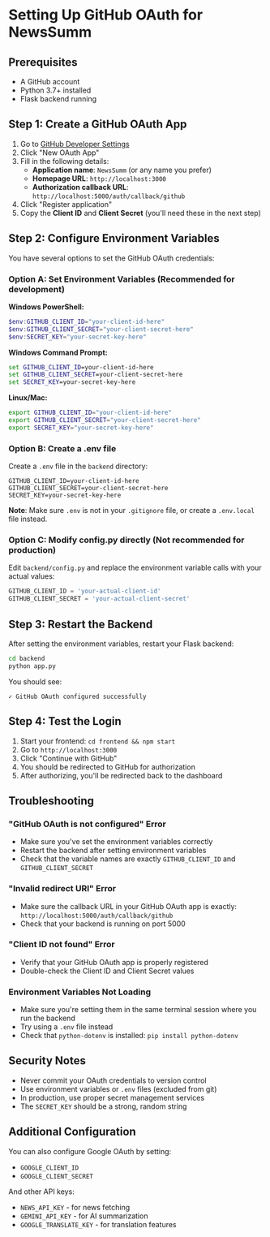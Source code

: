 # Setting Up GitHub OAuth for NewsSumm

## Prerequisites
- A GitHub account
- Python 3.7+ installed
- Flask backend running

## Step 1: Create a GitHub OAuth App

1. Go to [GitHub Developer Settings](https://github.com/settings/developers)
2. Click "New OAuth App"
3. Fill in the following details:
   - **Application name**: `NewsSumm` (or any name you prefer)
   - **Homepage URL**: `http://localhost:3000`
   - **Authorization callback URL**: `http://localhost:5000/auth/callback/github`
4. Click "Register application"
5. Copy the **Client ID** and **Client Secret** (you'll need these in the next step)

## Step 2: Configure Environment Variables

You have several options to set the GitHub OAuth credentials:

### Option A: Set Environment Variables (Recommended for development)

**Windows PowerShell:**
```powershell
$env:GITHUB_CLIENT_ID="your-client-id-here"
$env:GITHUB_CLIENT_SECRET="your-client-secret-here"
$env:SECRET_KEY="your-secret-key-here"
```

**Windows Command Prompt:**
```cmd
set GITHUB_CLIENT_ID=your-client-id-here
set GITHUB_CLIENT_SECRET=your-client-secret-here
set SECRET_KEY=your-secret-key-here
```

**Linux/Mac:**
```bash
export GITHUB_CLIENT_ID="your-client-id-here"
export GITHUB_CLIENT_SECRET="your-client-secret-here"
export SECRET_KEY="your-secret-key-here"
```

### Option B: Create a .env file

Create a `.env` file in the `backend` directory:
```env
GITHUB_CLIENT_ID=your-client-id-here
GITHUB_CLIENT_SECRET=your-client-secret-here
SECRET_KEY=your-secret-key-here
```

**Note**: Make sure `.env` is not in your `.gitignore` file, or create a `.env.local` file instead.

### Option C: Modify config.py directly (Not recommended for production)

Edit `backend/config.py` and replace the environment variable calls with your actual values:
```python
GITHUB_CLIENT_ID = 'your-actual-client-id'
GITHUB_CLIENT_SECRET = 'your-actual-client-secret'
```

## Step 3: Restart the Backend

After setting the environment variables, restart your Flask backend:

```bash
cd backend
python app.py
```

You should see:
```
✓ GitHub OAuth configured successfully
```

## Step 4: Test the Login

1. Start your frontend: `cd frontend && npm start`
2. Go to `http://localhost:3000`
3. Click "Continue with GitHub"
4. You should be redirected to GitHub for authorization
5. After authorizing, you'll be redirected back to the dashboard

## Troubleshooting

### "GitHub OAuth is not configured" Error
- Make sure you've set the environment variables correctly
- Restart the backend after setting environment variables
- Check that the variable names are exactly `GITHUB_CLIENT_ID` and `GITHUB_CLIENT_SECRET`

### "Invalid redirect URI" Error
- Make sure the callback URL in your GitHub OAuth app is exactly: `http://localhost:5000/auth/callback/github`
- Check that your backend is running on port 5000

### "Client ID not found" Error
- Verify that your GitHub OAuth app is properly registered
- Double-check the Client ID and Client Secret values

### Environment Variables Not Loading
- Make sure you're setting them in the same terminal session where you run the backend
- Try using a `.env` file instead
- Check that `python-dotenv` is installed: `pip install python-dotenv`

## Security Notes

- Never commit your OAuth credentials to version control
- Use environment variables or `.env` files (excluded from git)
- In production, use proper secret management services
- The `SECRET_KEY` should be a strong, random string

## Additional Configuration

You can also configure Google OAuth by setting:
- `GOOGLE_CLIENT_ID`
- `GOOGLE_CLIENT_SECRET`

And other API keys:
- `NEWS_API_KEY` - for news fetching
- `GEMINI_API_KEY` - for AI summarization
- `GOOGLE_TRANSLATE_KEY` - for translation features
